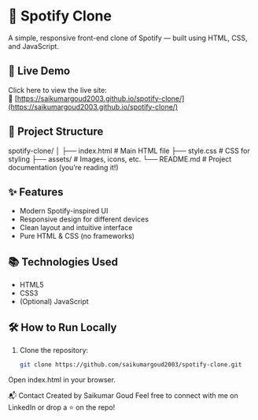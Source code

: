 # 🎵 Spotify Clone

A simple, responsive front-end clone of Spotify — built using HTML, CSS, and JavaScript.

## 🚀 Live Demo
Click here to view the live site:  
🔗 [https://saikumargoud2003.github.io/spotify-clone/](https://saikumargoud2003.github.io/spotify-clone/)

## 📁 Project Structure

spotify-clone/
│
├── index.html # Main HTML file
├── style.css # CSS for styling
├── assets/ # Images, icons, etc.
└── README.md # Project documentation (you’re reading it!)

## ✨ Features

- Modern Spotify-inspired UI
- Responsive design for different devices
- Clean layout and intuitive interface
- Pure HTML & CSS (no frameworks)



## 📚 Technologies Used

- HTML5
- CSS3
- (Optional) JavaScript

## 🛠️ How to Run Locally

1. Clone the repository:
   ```bash
   git clone https://github.com/saikumargoud2003/spotify-clone.git
Open index.html in your browser.

📬 Contact
Created by Saikumar Goud
Feel free to connect with me on LinkedIn or drop a ⭐ on the repo!





